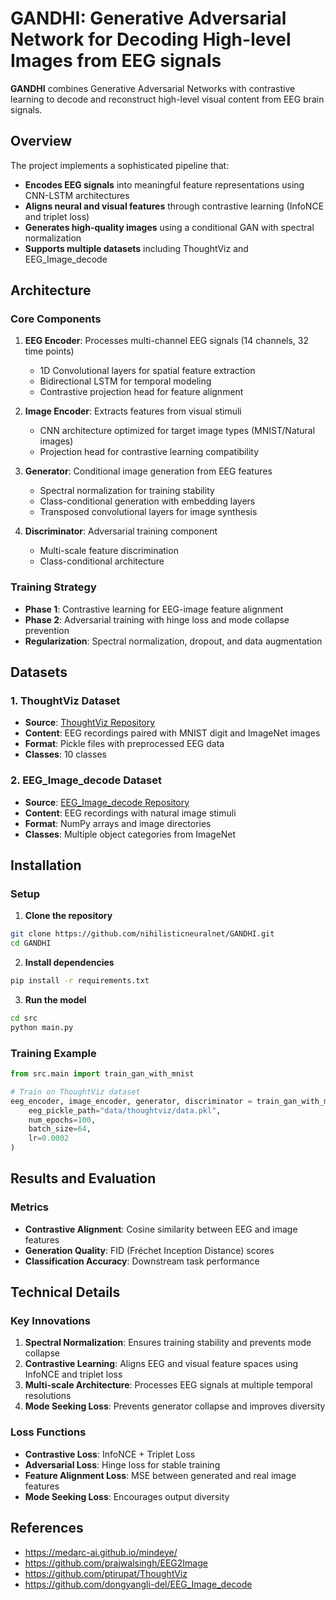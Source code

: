 # GANDHI: Generative Adversarial Network for Decoding High-level Images from EEG signals

**GANDHI** combines Generative Adversarial Networks with contrastive learning to decode and reconstruct high-level visual content from EEG brain signals.

## Overview

The project implements a sophisticated pipeline that:
- **Encodes EEG signals** into meaningful feature representations using CNN-LSTM architectures
- **Aligns neural and visual features** through contrastive learning (InfoNCE and triplet loss)
- **Generates high-quality images** using a conditional GAN with spectral normalization
- **Supports multiple datasets** including ThoughtViz and EEG_Image_decode

## Architecture

### Core Components

1. **EEG Encoder**: Processes multi-channel EEG signals (14 channels, 32 time points)
   - 1D Convolutional layers for spatial feature extraction
   - Bidirectional LSTM for temporal modeling
   - Contrastive projection head for feature alignment

2. **Image Encoder**: Extracts features from visual stimuli
   - CNN architecture optimized for target image types (MNIST/Natural images)
   - Projection head for contrastive learning compatibility

3. **Generator**: Conditional image generation from EEG features
   - Spectral normalization for training stability
   - Class-conditional generation with embedding layers
   - Transposed convolutional layers for image synthesis

4. **Discriminator**: Adversarial training component
   - Multi-scale feature discrimination
   - Class-conditional architecture

### Training Strategy

- **Phase 1**: Contrastive learning for EEG-image feature alignment
- **Phase 2**: Adversarial training with hinge loss and mode collapse prevention
- **Regularization**: Spectral normalization, dropout, and data augmentation

## Datasets

### 1. ThoughtViz Dataset
- **Source**: [ThoughtViz Repository](https://github.com/ptirupat/ThoughtViz)
- **Content**: EEG recordings paired with MNIST digit and ImageNet images
- **Format**: Pickle files with preprocessed EEG data
- **Classes**: 10 classes

### 2. EEG_Image_decode Dataset
- **Source**: [EEG_Image_decode Repository](https://github.com/dongyangli-del/EEG_Image_decode)
- **Content**: EEG recordings with natural image stimuli
- **Format**: NumPy arrays and image directories
- **Classes**: Multiple object categories from ImageNet

## Installation

### Setup

1. **Clone the repository**
```bash
git clone https://github.com/nihilisticneuralnet/GANDHI.git
cd GANDHI
```

2. **Install dependencies**
```bash
pip install -r requirements.txt
```

3. **Run the model**
```bash
cd src
python main.py
```


### Training Example

```python
from src.main import train_gan_with_mnist

# Train on ThoughtViz dataset
eeg_encoder, image_encoder, generator, discriminator = train_gan_with_mnist(
    eeg_pickle_path="data/thoughtviz/data.pkl",
    num_epochs=100,
    batch_size=64,
    lr=0.0002
)
```

## Results and Evaluation

### Metrics
- **Contrastive Alignment**: Cosine similarity between EEG and image features
- **Generation Quality**: FID (Fréchet Inception Distance) scores
- **Classification Accuracy**: Downstream task performance



## Technical Details

### Key Innovations

1. **Spectral Normalization**: Ensures training stability and prevents mode collapse
2. **Contrastive Learning**: Aligns EEG and visual feature spaces using InfoNCE and triplet loss
3. **Multi-scale Architecture**: Processes EEG signals at multiple temporal resolutions
4. **Mode Seeking Loss**: Prevents generator collapse and improves diversity

### Loss Functions

- **Contrastive Loss**: InfoNCE + Triplet Loss
- **Adversarial Loss**: Hinge loss for stable training
- **Feature Alignment Loss**: MSE between generated and real image features
- **Mode Seeking Loss**: Encourages output diversity

## References

- https://medarc-ai.github.io/mindeye/
- https://github.com/prajwalsingh/EEG2Image
- https://github.com/ptirupat/ThoughtViz
- https://github.com/dongyangli-del/EEG_Image_decode
